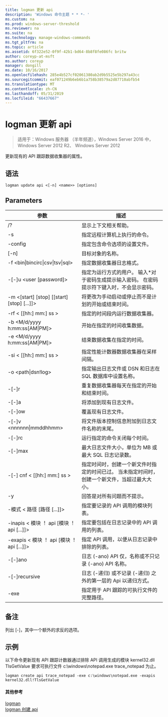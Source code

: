 ```yaml
---
title: logman 更新 api
description: 'Windows 命令主题 * * *- '
ms.custom: na
ms.prod: windows-server-threshold
ms.reviewer: na
ms.suite: na
ms.technology: manage-windows-commands
ms.tgt_pltfrm: na
ms.topic: article
ms.assetid: 6f322e52-0f9f-42b1-bd64-8b8f8fe086fc britw
author: coreyp-at-msft
ms.author: coreyp
manager: dongill
ms.date: 10/16/2017
ms.openlocfilehash: 285e4b527cf02061380ab2d9b5525e5b297a43cc
ms.sourcegitcommit: eaf071249b6eb6b1a758b38579a2d87710abfb54
ms.translationtype: MT
ms.contentlocale: zh-CN
ms.lasthandoff: 05/31/2019
ms.locfileid: "66437667"
---
```

# <a name="logman-update-api"></a>logman 更新 api

>适用于：Windows 服务器 （半年频道），Windows Server 2016 中，Windows Server 2012 R2、 Windows Server 2012

更新现有的 API 跟踪数据收集器的属性。  

## <a name="syntax"></a>语法  
```  
logman update api <[-n] <name>> [options]  
```  
## <a name="parameters"></a>Parameters  

|                    参数                     |                                                                               描述                                                                               |
|--------------------------------------------------|-------------------------------------------------------------------------------------------------------------------------------------------------------------------------|
|                        /?                        |                                                                    显示上下文相关帮助。                                                                     |
|                -s <computer name>                |                                                          指定远程计算机上执行的命令。                                                          |
|                 -config <value>                  |                                                         指定包含命令选项的设置文件。                                                         |
|                   [-n] <name>                    |                                                                       目标对象的名称。                                                                        |
| -f <bin&#124;bincirc&#124;csv&#124;tsv&#124;sql> |                                                            指定数据收集器日志格式。                                                             |
|             -[-]u <user [password]>              | 指定为运行方式的用户。 输入\*对于密码生成提示输入密码。 在密码提示符下键入时，不会显示密码。 |
|    -m <[start] [stop] [[start] [stop] [...]]>    |                                                将更改为手动启动或停止而不是计划的开始或结束时间。                                                 |
|                -rf < [[hh:] mm:] ss >                |                                                        指定的时间段内运行数据收集器。                                                         |
|        -b <M/d/yyyy h:mm:ss[AM&#124;PM]>         |                                                              开始在指定的时间收集数据。                                                               |
|        -e <M/d/yyyy h:mm:ss[AM&#124;PM]>         |                                                               结束数据收集在指定的时间。                                                                |
|                -si < [[hh:] mm:] ss >                |                                                 指定性能计数器数据收集器在采样间隔。                                                  |
|              -o <path&#124;dsn!log>              |                                              指定输出日志文件或 DSN 和日志在 SQL 数据库中设置名称。                                               |
|                      -[-]r                       |                                                  重复数据收集器每天在指定的开始和结束时间。                                                  |
|                      -[-]a                       |                                                                     将添加到现有日志文件。                                                                     |
|                      -[-]ow                      |                                                                     覆盖现有日志文件。                                                                     |
|           -[-]v <nnnnnn&#124;mmddhhmm>           |                                                   将文件版本控制信息附加到日志文件名称的末尾。                                                   |
|                  -[-]rc <task>                   |                                                         运行指定的命令关闭每个时间。                                                          |
|                 -[-]max <value>                  |                                                 最大日志文件大小，单位为 MB 或最大 SQL 日志记录数。                                                  |
|              -[-] cnf < [[hh:] mm:] ss >              |     指定时间时，创建一个新文件时指定的时间已过。 当未指定时间时，创建一个新文件，当超过最大大小。     |
|                        -y                        |                                                             回答是对所有问题而不提示。                                                              |
|            -模式 < 路径 [路径 [...]]>             |                                                          指定要记录的 API 调用的模块列表。                                                           |
|     -inapis < 模块 ！ api [模块 ！ api [...]]>      |                                                         指定要包括在日志记录中的 API 调用的列表。                                                          |
|     -exapis < 模块 ！ api [模块 ！ api [...]]>      |                                                        指定 API 调用，以便从日志记录中排除的列表。                                                         |
|                     -[-]ano                      |                                                     日志 (-ano) API 仅，名称或不只记录 (-ano) API 名称。                                                     |
|                  -[-]recursive                   |                                          日志 (-递归) 或不记录 (-递归) 之外的第一层的 Api 以递归方式。                                           |
|                   -exe <value>                   |                                                        指定用于 API 跟踪的可执行文件的完整路径。                                                        |

## <a name="remarks"></a>备注  
列出 [-]，其中一个额外的求反的选项。  
## <a name="BKMK_examples"></a>示例  
以下命令更新现有 API 跟踪计数器通过排除 API 调用生成的模块 kernel32.dll TlsGetValue 要求可执行文件 c:\windows\notepad.exe trace_notepad 为止。  
```  
logman create api trace_notepad -exe c:\windows\notepad.exe -exapis kernel32.dll!TlsGetValue  
```  
#### <a name="additional-references"></a>其他参考  
[logman](logman.md)  
[logman 创建 api](logman-create-api.md)  
